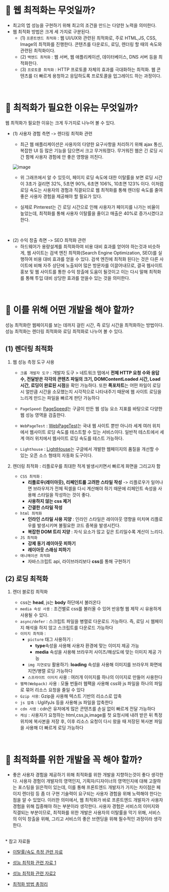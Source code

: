 # 📍 웹 최적화는 무엇일까?

- 최고의 엡 성능을 구현하기 위해 최고의 조건을 만드는 다양한 노력을 의미한다.
- 웹 최적화 방법은 크게 세 가지로 구분된다.
  - (1) `프론트엔드 최적화` : 웹 UI/UX와 관련된 최적화로, 주로 HTML,JS, CSS, Image의 최적화를 진행한다. 콘텐츠를 다운로드, 로딩, 렌더링 할 때의 속도와 관련된 최적화이다.
  - (2) `백엔드 최적화` : 웹 서버, 웹 애플리케이션, 데이터베이스, DNS 서버 등을 최적화한다.
  - (3) `프로토콜 최적화` : HTTP 프로토콜 자체의 효과를 극대화하는 최적화. 웹 콘텐츠를 더 빠르게 용청하고 응답하도록 프로토콜을 업그레이드 하는 과정이다.

<br/>

# 📍 최적화가 필요한 이유는 무엇일까?

웹 최적화가 필요한 이유는 크게 두가지로 나누어 볼 수 있다.

- (1) 사용자 경험 측면 -> 렌더링 최적화 관련

  - 최근 웹 애플리케이션은 사용자의 다양한 요구사항을 처리하기 위해 ajax 통신, 복잡한 UI 등 많은 기능을 담으면서 크고 무거워졌다. 무거워진 웹은 긴 로딩 시간 함께 사용자 경험에 안 좋은 영향을 끼친다.

    <p align="center">

  ![image](https://user-images.githubusercontent.com/77691829/230554280-cdfd2098-e5bf-418b-9b5d-ccc1f79051de.png)

    </p>

  - 위 그래프에서 알 수 있듯이, 페이지 로딩 속도에 대한 이탈률을 보면 로딩 시간이 3초가 걸리면 32%, 5초면 90%, 6초면 106%, 10초면 123% 이다. 이처럼 로딩 속도는 사용자의 경험과 직결되므로 웹 최적화를 통해 렌더링 속도를 줄여 좋은 사용자 경험을 제공해야 할 필요가 있다.

  - 실제로 Pinterest는 긴 로딩 시간으로 인해 사용자가 페이지를 나가는 비율이 높았는데, 최적화를 통해 사용자 이탈률을 줄이고 매출은 40%로 증가시켰다고 한다.

<br/>

- (2) 수익 창출 측면 -> SEO 최적화 관련
  - 하드웨어가 용량설계를 최적화하여 비용 대비 효과를 얻어야 하는것과 비슷하게, 웹 사이트는 검색 엔진 최적화(Search Engine Optimization, SEO)를 실행하여 비용 대비 효과를 얻을 수 있다. 검색 엔진에 최적화 된다는 것은 다른 사이트에 비해 자주 상단에 노출되어 많은 방문자를 이끌어내므로, 결국 웹사이트 홍보 및 웹 사이트를 통한 수익 창출에 도움이 될것이고 이는 다시 말해 최적화를 통해 투입 대비 상당한 효과를 얻을수 있는 것을 의미한다.

<br/>

# 📍 이를 위해 어떤 개발을 해야 할까?

성능 최적화란 웹페이지를 보는 데까지 걸린 시간, 즉 로딩 시간을 최적화하는 방법이다. 성능 최적화는 렌더링 최적화와 로딩 최적화로 나누어 볼 수 있다.

## (1) 렌더링 최적화

1. 웹 성능 측정 도구 사용

   - `크롬 개발자 도구` : 개발자 도구 > 네트워크 탭에서 **전체 HTTP 요청 수와 응답 수, 전달받은 각각의 콘텐츠 파일의 크기, DOMContentLoaded 시간, Load 시간, 로딩이 완료된 시점**을 확인 가능하다. 또한 **폭포차트**는 어떤 파일이 로딩 시 얼만큼 시간을 소모했는지 시각적으로 나타내주기 때문에 웹 사이트 로딩을 느리게 만드는 파일을 빠르게 판단 가능하다

   - `PageSpeed`: [PageSpeed](https://pagespeed.web.dev/)는 구글이 만든 웹 성능 요소 지표를 바탕으로 다양한 웹 성능 영역을 검출한다.

   - `WebPageTest` : [WebPageTest](https://www.webpagetest.org/)는 국내 웹 사이트 뿐만 아니라 세계 여러 위치에서 웹사이트 로딩 속도를 테스트할 수 있는 서비스이다. 일반적 테스트에서 세계 여러 위치에서 웹사이트 로딩 속도를 테스트 가능하다.

   - `Lighthouse` : [LightHouse](https://developer.chrome.com/docs/lighthouse/overview/)는 구글에서 개발한 웹페이지의 품질을 개선할 수 있는 오픈 소스 형태의 자동화 도구이다.

2. 렌더링 최적화 : 리플로우를 최대한 적게 발생시키면서 빠르게 화면을 그리고자 함

   - `CSS 최적화` :
     - **리플로우(레이아웃), 리페인트를 고려한 스타일 작성** -> 리플로우가 일어나면 브라우저가 전체 픽셀을 다시 계산해야 하기 때문에 리페인트 속성을 사용해 스타일을 작성하는 것이 좋다.
     - **사용하지 않는 css 제거**
     - **간결한 스타일 작성**
   - `html 최적화`
     - **인라인 스타일 사용 지양** : 인라인 스타일은 레이아웃 영향을 미치며 리플로우를 발생시키며 불필요한 코드 중복을 발생시킨다.
     - **복잡한 DOM 트리 지양** : 자식 요소가 많고 깊은 트리일수록 계산이 느리다.
   - `JS 최적화`
     - **강제 동기 레이아웃 피하기**
     - **레이아웃 스래싱 피하기**
   - `애니메이션 최적화`
     - 자바스크립트 api, 라이브러리보다 **css**를 통해 구현하기

## (2) 로딩 최적화

1. 렌더 블로킹 최적화

   - css는 **head**, js는 **body** 하단에서 불러온다
   - `media 속성 사용` : 조건별로 css를 불러올 수 있어 반응형 웹 제작 시 유용하게 사용될 수 있다.
   - `async/defer` : 스크립트 파일을 병렬로 다운로드 가능하다. 즉, 로딩 시 웹페이지 해석을 하지 않고 스크립트를 다운로드 가능하다
   - `이미지 최적화` :
     - `picture` 태그 사용하기 :
       - **type**속성을 사용해 사용자 환경에 맞는 이미지 제공 가능
       - **media** 속성을 사용해 브라우저 사이즈/해상도에 맞는 이미지 제공 가능
     - `img 지연로딩` 활용하기: **loading** 속성을 사용해 이미지를 브라우저 화면에 지연/병렬 로딩 가능하다
     - `스프라이트 이미지` 사용 : 여러개 이미지를 하나의 이미지로 만들어 사용한다
   - `웹팩(Webpack)` 사용 : 모듈 번들러 웹팩을 사용해 css와 js 파일을 하나의 파일로 묶어 리소스 요청을 줄일 수 있다
   - `Gzip 사용`: Gzip을 사용해 텍스트 기반의 리소스로 압축
   - `js 압축` : UglifyJs 등을 사용해 js 파일을 압축한다
   - `cdn 사용` : cdn은 유저에게 많은 콘텐츠를 손실 없이 빠르게 전달 가능하다
   - `캐싱` : 사용자가 요청하는 html,css,js,image를 첫 요청시에 내려 받은 뒤 특정 위치에 복사본을 저장 후, 이후 리소스 요청이 다시 왔을 때 저장된 복사본 파일을 사용해 더 빠르게 로딩 가능하다

<br/>

# 📍 최적화를 위한 개발을 꼭 해야 할까?

- 좋은 사용자 경험을 제공하기 위해 최적화를 위한 개발을 지향하는것이 좋다 생각한다. 사용자 경험이 개발자의 영역인지, 기획자/디자이너의 영역인지에 대해 고찰하는 포스팅을 읽은적이 있는데, 이를 통해 프론트엔드 개발자가 가지는 차이점은 페이지 렌더링 등 좀 더 구현 기술력이 요구되는 사용자 경험을 위해 노력해야 한다는 점을 알 수 있었다. 이러한 의미에서, 웹 최적화가 바로 프론트엔드 개발자가 사용자 경험을 위해 집중해야 하는 부분이라 생각한다. 사용자 경험은 서비스의 이미지와 직결되는 부분이므로, 최적화를 위한 개발은 사용자의 이탈률을 막기 위해, 서비스의 이익 창출을 위해, 그리고 서비스의 좋은 브랜딩을 위해 필수적인 과정이라 생각한다.

<br>
* 참고 자료들

- [이탈률/속도 측정 관련 자료](https://front-end.me/web/web-site-optimization/)

- [성능 최적화 관련 자료 1](https://ui.toast.com/fe-guide/ko_PERFORMANCE)

- [성능 최적화 관련 자료2](https://contents.premium.naver.com/codetree/funcoding/contents/220726012844062ac)

- [최적화 방법 총정리](https://velog.io/@hsecode/%EC%B5%9C%EC%A0%81%ED%99%94-%EC%9B%B9-%EC%84%B1%EB%8A%A5-%EC%B5%9C%EC%A0%81%ED%99%94-%EB%B0%A9%EB%B2%95-5%EB%B6%84-%EC%99%84%EC%84%B1)
